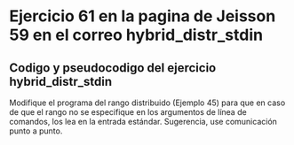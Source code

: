 # Ejercicio 61 en la pagina de Jeisson 59 en el correo hybrid_distr_stdin

## Codigo y pseudocodigo del ejercicio hybrid_distr_stdin

Modifique el programa del rango distribuido (Ejemplo 45) para que en caso de que el rango no se especifique en los argumentos de línea de comandos, los lea en la entrada estándar. Sugerencia, use comunicación punto a punto.